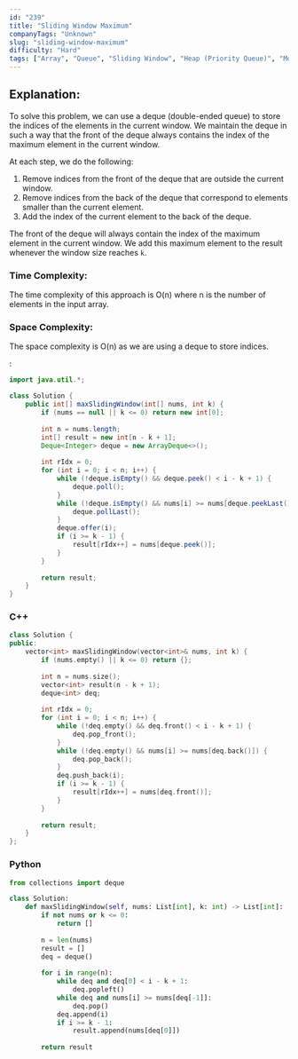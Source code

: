 ```yaml
---
id: "239"
title: "Sliding Window Maximum"
companyTags: "Unknown"
slug: "sliding-window-maximum"
difficulty: "Hard"
tags: ["Array", "Queue", "Sliding Window", "Heap (Priority Queue)", "Monotonic Queue"]
---
```


## Explanation:
To solve this problem, we can use a deque (double-ended queue) to store the indices of the elements in the current window. We maintain the deque in such a way that the front of the deque always contains the index of the maximum element in the current window.

At each step, we do the following:
1. Remove indices from the front of the deque that are outside the current window.
2. Remove indices from the back of the deque that correspond to elements smaller than the current element.
3. Add the index of the current element to the back of the deque.

The front of the deque will always contain the index of the maximum element in the current window. We add this maximum element to the result whenever the window size reaches `k`.

### Time Complexity:
The time complexity of this approach is O(n) where n is the number of elements in the input array.

### Space Complexity:
The space complexity is O(n) as we are using a deque to store indices.

:

```java
import java.util.*;

class Solution {
    public int[] maxSlidingWindow(int[] nums, int k) {
        if (nums == null || k <= 0) return new int[0];
        
        int n = nums.length;
        int[] result = new int[n - k + 1];
        Deque<Integer> deque = new ArrayDeque<>();
        
        int rIdx = 0;
        for (int i = 0; i < n; i++) {
            while (!deque.isEmpty() && deque.peek() < i - k + 1) {
                deque.poll();
            }
            while (!deque.isEmpty() && nums[i] >= nums[deque.peekLast()]) {
                deque.pollLast();
            }
            deque.offer(i);
            if (i >= k - 1) {
                result[rIdx++] = nums[deque.peek()];
            }
        }
        
        return result;
    }
}
```

### C++
```cpp
class Solution {
public:
    vector<int> maxSlidingWindow(vector<int>& nums, int k) {
        if (nums.empty() || k <= 0) return {};
        
        int n = nums.size();
        vector<int> result(n - k + 1);
        deque<int> deq;
        
        int rIdx = 0;
        for (int i = 0; i < n; i++) {
            while (!deq.empty() && deq.front() < i - k + 1) {
                deq.pop_front();
            }
            while (!deq.empty() && nums[i] >= nums[deq.back()]) {
                deq.pop_back();
            }
            deq.push_back(i);
            if (i >= k - 1) {
                result[rIdx++] = nums[deq.front()];
            }
        }
        
        return result;
    }
};
```

### Python
```python
from collections import deque

class Solution:
    def maxSlidingWindow(self, nums: List[int], k: int) -> List[int]:
        if not nums or k <= 0:
            return []
        
        n = len(nums)
        result = []
        deq = deque()
        
        for i in range(n):
            while deq and deq[0] < i - k + 1:
                deq.popleft()
            while deq and nums[i] >= nums[deq[-1]]:
                deq.pop()
            deq.append(i)
            if i >= k - 1:
                result.append(nums[deq[0]])
        
        return result
```